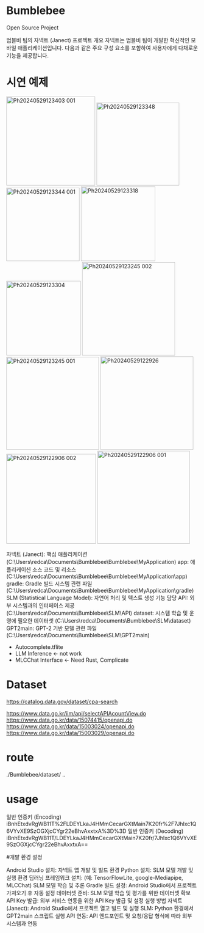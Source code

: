 # Bumblebee
Open Source Project

범블비 팀의 자넥트 (Janect) 프로젝트
개요
자넥트는 범블비 팀이 개발한 혁신적인 모바일 애플리케이션입니다. 다음과 같은 주요 구성 요소를 포함하여 사용자에게 다채로운 기능을 제공합니다.

# 시연 예제

<img width="233" alt="Ph20240529123403 001" src="https://github.com/Heisnotanimposter/Bumblebee/assets/97718938/4c8f5168-23c9-4226-af8e-d8a09bee5aae">
<img width="217" alt="Ph20240529123348" src="https://github.com/Heisnotanimposter/Bumblebee/assets/97718938/314a2d99-531e-4271-aa52-031e86cf7006">
<img width="192" alt="Ph20240529123344 001" src="https://github.com/Heisnotanimposter/Bumblebee/assets/97718938/8d7b2d6b-2d57-40a5-a0fa-f1440df50b6a">
<img width="195" alt="Ph20240529123318" src="https://github.com/Heisnotanimposter/Bumblebee/assets/97718938/f494a781-b47b-4a08-8e59-244112dc4bb5">
<img width="195" alt="Ph20240529123304" src="https://github.com/Heisnotanimposter/Bumblebee/assets/97718938/89948236-8b17-43d5-90dd-bf6b5ba8797c">
<img width="244" alt="Ph20240529123245 002" src="https://github.com/Heisnotanimposter/Bumblebee/assets/97718938/c2c60f4c-c0f7-4a7a-b7c5-ad2fa433ecdd">
<img width="243" alt="Ph20240529123245 001" src="https://github.com/Heisnotanimposter/Bumblebee/assets/97718938/5518fa49-ee95-4bb7-bfe7-2c56694bcd09">
<img width="244" alt="Ph20240529122926" src="https://github.com/Heisnotanimposter/Bumblebee/assets/97718938/354b5db7-85cf-4c4a-b2af-79eb198b9618">
<img width="235" alt="Ph20240529122906 002" src="https://github.com/Heisnotanimposter/Bumblebee/assets/97718938/5041fbfd-97be-4f0d-8a58-be4d27530748">
<img width="243" alt="Ph20240529122906 001" src="https://github.com/Heisnotanimposter/Bumblebee/assets/97718938/019c0af6-04d5-4944-8347-b92ef9349ed5">

자넥트 (Janect): 핵심 애플리케이션 (C:\Users\redca\Documents\Bumblebee\Bumblebee\MyApplication)
app: 애플리케이션 소스 코드 및 리소스 (C:\Users\redca\Documents\Bumblebee\Bumblebee\MyApplication\app)
gradle: Gradle 빌드 시스템 관련 파일 (C:\Users\redca\Documents\Bumblebee\Bumblebee\MyApplication\gradle)
SLM (Statistical Language Model): 자연어 처리 및 텍스트 생성 기능 담당
API: 외부 시스템과의 인터페이스 제공 (C:\Users\redca\Documents\Bumblebee\SLM\API)
dataset: 시스템 학습 및 운영에 필요한 데이터셋 (C:\Users\redca\Documents\Bumblebee\SLM\dataset)
GPT2main: GPT-2 기반 모델 관련 파일 (C:\Users\redca\Documents\Bumblebee\SLM\GPT2main)
+ Autocomplete.tflite
+ LLM Inference <- not work
+ MLCChat Interface <- Need Rust, Complicate

# Dataset
https://catalog.data.gov/dataset/cpa-search

https://www.data.go.kr/iim/api/selectAPIAcountView.do <br>
https://www.data.go.kr/data/15074415/openapi.do<br>
https://www.data.go.kr/data/15003024/openapi.do<br>
https://www.data.go.kr/data/15003029/openapi.do<br>


# route
./Bumblebee/dataset/ ..

# usage

일반 인증키
(Encoding)	
iBnhEtxdvRgWB11T%2FLDEYLkaJ4HMmCecarGXtMain7K20fr%2F7JhIxc1Q6VYvXE9SzOGXjcCYgr22eBhvAxxtxA%3D%3D
일반 인증키
(Decoding)	
iBnhEtxdvRgWB11T/LDEYLkaJ4HMmCecarGXtMain7K20fr/7JhIxc1Q6VYvXE9SzOGXjcCYgr22eBhvAxxtxA==





#개발 환경 설정

Android Studio 설치: 자넥트 앱 개발 및 빌드 환경
Python 설치: SLM 모델 개발 및 실행 환경
딥러닝 프레임워크 설치: (예: TensorFlowLite, google-Mediapipe, MLCChat) SLM 모델 학습 및 추론
Gradle 빌드 설정: Android Studio에서 프로젝트 가져오기 후 자동 설정
데이터셋 준비: SLM 모델 학습 및 평가를 위한 데이터셋 확보
API Key 발급: 외부 서비스 연동을 위한 API Key 발급 및 설정
실행 방법
자넥트 (Janect): Android Studio에서 프로젝트 열고 빌드 및 실행
SLM: Python 환경에서 GPT2main 스크립트 실행
API 연동: API 엔드포인트 및 요청/응답 형식에 따라 외부 시스템과 연동

